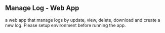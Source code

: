 ## Manage Log - Web App
a web app that manage logs by update, view, delete, download and create a new log.
Please setup environment before running the app.
